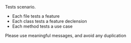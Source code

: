 Tests scenario.

- Each file tests a feature
- Each class tests a feature declension
- Each method tests a use case

Please use meaningful messages, and avoid any duplication
